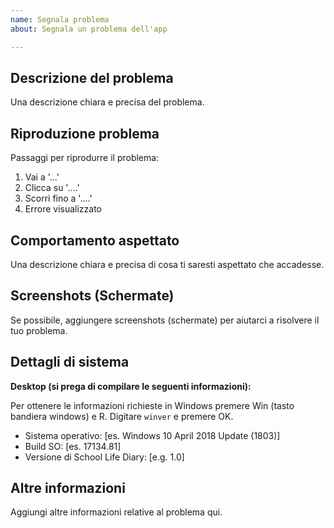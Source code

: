 ```yaml
---
name: Segnala problema
about: Segnala un problema dell'app

---
```


## Descrizione del problema
Una descrizione chiara e precisa del problema.

## Riproduzione problema
Passaggi per riprodurre il problema:
1. Vai a '...'
2. Clicca su '....'
3. Scorri fino a '....'
4. Errore visualizzato

## Comportamento aspettato
Una descrizione chiara e precisa di cosa ti saresti aspettato che accadesse.

## Screenshots (Schermate)
Se possibile, aggiungere screenshots (schermate) per aiutarci a risolvere il tuo problema.

## Dettagli di sistema

**Desktop (si prega di compilare le seguenti informazioni):**
  
Per ottenere le informazioni richieste in Windows premere Win (tasto bandiera windows) e R. Digitare `winver` e premere OK.
 - Sistema operativo: [es. Windows 10 April 2018 Update (1803)]
 - Build SO: [es. 17134.81]
 - Versione di School Life Diary: [e.g. 1.0]

## Altre informazioni
Aggiungi altre informazioni relative al problema qui.
